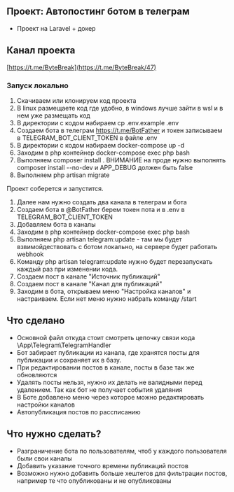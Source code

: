 ## Проект: Автопостинг ботом в телеграм
- Проект на Laravel + докер

## Канал проекта
[https://t.me/ByteBreak](https://t.me/ByteBreak/47)

### Запуск локально
1. Скачиваем или клонируем код проекта
2. В linux размещаете код где удобно, в windows лучше зайти в wsl и в нем уже размещать код
3. В директории с кодом набираем cp .env.example .env
4. Создаем бота в телеграм https://t.me/BotFather и токен записываем в TELEGRAM_BOT_CLIENT_TOKEN в файле .env
5. В директории с кодом набираем docker-compose up -d
6. Заходим в php контейнер docker-compose exec php bash
7. Выполняем composer install . ВНИМАНИЕ на проде нужно выполнять composer install --no-dev и APP_DEBUG должен быть false
8. Выполняем php artisan migrate


Проект соберется и запустится.
1. Далее нам нужно создать два канала в телеграм и бота
2. Создаем бота в @BotFather берем токен пота и в .env в TELEGRAM_BOT_CLIENT_TOKEN
3. Добавляем бота в каналы
4. Заходим в php контейнер docker-compose exec php bash
5. Выполняем php artisan telegram:update - там мы будет взвимойдествовать с ботом локально, на сервере будет работать webhook
6. Команду php artisan telegram:update нужно будет перезапускать каждый раз при изменении кода.
7. Создаем пост в канале "Источник публикаций"
8. Создаем пост в канале "Канал для публикаций"
8. Заходим в бота, открываем меню "Настройка каналов" и настраиваем. Если нет меню нужно набрать команду /start

## Что сделано
- Основной файл откуда стоит смотреть цепочку связи кода \App\Telegram\TelegramHandler
- Бот забирает публикации из канала, где хранятся посты для публикации и сохраняет их в базу. 
- При редактировании постов в канале, посты в базе так же обновляются
- Удалять посты нельзя, нужно их делать не валидными перед удалением. Так как бот не получает события удаляния
- В Боте добавлено меню через которое можно редактировать настройки каналов
- Автопубликация постов по рассписанию

## Что нужно сделать?
- Разграничение бота по пользователям, чтоб у каждого пользователя были свои каналы
- Добавить указание точного времени публикаций постов
- Возможно нужно добавить больше хештегов для фильтрации постов, например те что опубликованы и не опубликованы
